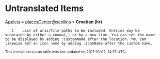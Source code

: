 # Untranslated Items
[Applets](../../../README.md) &#187; [placesCenter@scollins](../README.md) &#187; **Croatian (hr)**

       1	List of uris/file paths to be included. Entries may be separated by either a comma(,) or by a new-line. You can set the name to be displayed by adding :customName after the location. You can likewise set an icon name by adding :iconName after the custom name.

<sup>This translation status table was last updated on 2017-10-02, 14:37 UTC.</sup>
